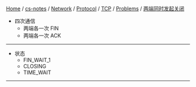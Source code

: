 [Home](https://mengxianbin.github.io) /
[cs-notes](https://mengxianbin.github.io/cs-notes/site) /
[Network](https://mengxianbin.github.io/cs-notes/site/Network) /
[Protocol](https://mengxianbin.github.io/cs-notes/site/Network/Protocol) /
[TCP](https://mengxianbin.github.io/cs-notes/site/Network/Protocol/TCP) /
[Problems](https://mengxianbin.github.io/cs-notes/site/Network/Protocol/TCP/Problems) /
[两端同时发起关闭](https://mengxianbin.github.io/cs-notes/site/Network/Protocol/TCP/Problems/%E4%B8%A4%E7%AB%AF%E5%90%8C%E6%97%B6%E5%8F%91%E8%B5%B7%E5%85%B3%E9%97%AD)

* 四次通信
    * 两端各一次 FIN
    * 两端各一次 ACK

---

* 状态
    * FIN_WAIT_1
    * CLOSING
    * TIME_WAIT

---
